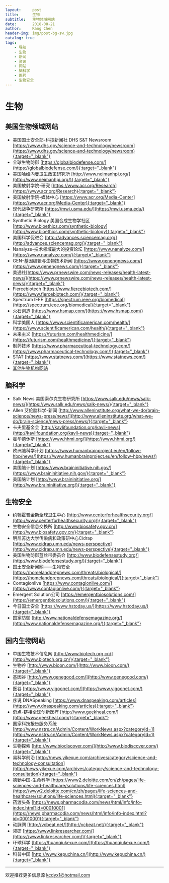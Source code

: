 ```yaml
---
layout:     post
title:      生物
subtitle:   生物领域网站
date:       2018-08-21
author:     Kang Chen
header-img: img/post-bg-sw.jpg
catalog: true
tags:
    - 导航
    - 生物
    - 新闻
    - 资讯
    - 网站
    - 脑科学
    - 医药
    - 生物安全
---
```


# 生物

## 美国生物领域网站

- 美国国土安全部-科技新闻社 DHS S&T Newsroom [https://www.dhs.gov/science-and-technology/newsroom](https://www.dhs.gov/science-and-technology/newsroom){:target="_blank"}
- 全球生物防御 [https://globalbiodefense.com/](https://globalbiodefense.com/){:target="_blank"}
- 美国哈维内曼卫生政策研究所 [http://www.neimanhpi.org/](http://www.neimanhpi.org/){:target="_blank"}
- 美国放射学院-研究 [https://www.acr.org/Research](https://www.acr.org/Research){:target="_blank"}
- 美国放射学院-媒体中心 [https://www.acr.org/Media-Center](https://www.acr.org/Media-Center){:target="_blank"}
- 现代战争研究所  [https://mwi.usma.edu/](https://mwi.usma.edu/){:target="_blank"}
- Synthetic Biology 美国合成生物学社区 [http://www.bioethics.com/synthetic-biology](http://www.bioethics.com/synthetic-biology){:target="_blank"}
- 美国科学促进会 [http://advances.sciencemag.org/](http://advances.sciencemag.org/){:target="_blank"}
- Nanalyze-技术领域最大的投资论坛 [https://www.nanalyze.com/](https://www.nanalyze.com/){:target="_blank"}
- GEN-基因编辑与生物技术新闻 [https://www.genengnews.com/](https://www.genengnews.com/){:target="_blank"}
- 美通社[https://www.prnewswire.com/news-releases/health-latest-news/](https://www.prnewswire.com/news-releases/health-latest-news/){:target="_blank"}
- Fiercebiotech [https://www.fiercebiotech.com/](https://www.fiercebiotech.com/){:target="_blank"}
- Spectrum IEEE [https://spectrum.ieee.org/biomedical](https://spectrum.ieee.org/biomedical){:target="_blank"}
- 火石创造 [https://www.hsmap.com/](https://www.hsmap.com/){:target="_blank"}
- 科学美国人 [https://www.scientificamerican.com/health/](https://www.scientificamerican.com/health/){:target="_blank"}
- 未来主义 [https://futurism.com/healthmedicine/](https://futurism.com/healthmedicine/){:target="_blank"}
- 制药技术 [https://www.pharmaceutical-technology.com/](https://www.pharmaceutical-technology.com/){:target="_blank"}
- STAT [https://www.statnews.com/](https://www.statnews.com/){:target="_blank"}
- [其他生物机构网站](/综合.html#美国)

## 脑科学

- Salk News 美国索尔克生物研究所 [https://www.salk.edu/news/salk-news/](https://www.salk.edu/news/salk-news/){:target="_blank"}
- Allen 艾伦脑科学-新闻 [http://www.alleninstitute.org/what-we-do/brain-science/news-press/news/](http://www.alleninstitute.org/what-we-do/brain-science/news-press/news/){:target="_blank"}
- 卡夫里基金会 [http://kavlifoundation.org/kavli-news](http://kavlifoundation.org/kavli-news){:target="_blank"}
- 霍华德休斯 [https://www.hhmi.org/](https://www.hhmi.org/){:target="_blank"}
- 欧洲脑科学计划 [https://www.humanbrainproject.eu/en/follow-hbp/news/](https://www.humanbrainproject.eu/en/follow-hbp/news/){:target="_blank"}
- 美国脑计划 [https://www.braininitiative.nih.gov/](https://www.braininitiative.nih.gov/){:target="_blank"}
- 美国脑计划 [http://www.braininitiative.org/](http://www.braininitiative.org/){:target="_blank"}

## 生物安全

- 约翰霍普金斯全球卫生中心 [http://www.centerforhealthsecurity.org/](http://www.centerforhealthsecurity.org/){:target="_blank"}
- 生物安全信息交换所 [http://www.biosafety.gov.cn/](http://www.biosafety.gov.cn/){:target="_blank"}
- 明尼苏达大学传染病和政策研中心Cidrap [http://www.cidrap.umn.edu/news-perspective](http://www.cidrap.umn.edu/news-perspective){:target="_blank"}
- 美国生物防御蓝丝带委员会 [http://www.biodefensestudy.org/](http://www.biodefensestudy.org/){:target="_blank"}
- 国土安全新闻网——生物安全 [https://homelandprepnews.com/threats/biological/](https://homelandprepnews.com/threats/biological/){:target="_blank"}
- Contagionlive [https://www.contagionlive.com/](https://www.contagionlive.com/){:target="_blank"}
- Emergent Solution公司 [https://emergentbiosolutions.com/](https://emergentbiosolutions.com/){:target="_blank"}
- 今日国土安全 [https://www.hstoday.us/](https://www.hstoday.us/){:target="_blank"}
- 国家防御 [http://www.nationaldefensemagazine.org/](http://www.nationaldefensemagazine.org/){:target="_blank"}

## 国内生物网站

- 中国生物技术信息网 [http://www.biotech.org.cn/](http://www.biotech.org.cn/){:target="_blank"}
- 生物谷 [http://www.bioon.com/](http://www.bioon.com/){:target="_blank"}
- 基因谷  [http://www.genegood.com/](http://www.genegood.com/){:target="_blank"}
- 医谷 [https://www.yigoonet.com/](https://www.yigoonet.com/){:target="_blank"}
- 序说 DNASpeaking [https://www.dnaspeaking.com/articles](https://www.dnaspeaking.com/articles){:target="_blank"}
- 奇点-链接全球创新医疗 [http://www.geekheal.com/](http://www.geekheal.com/){:target="_blank"}
- 国家科技报告服务系统 [http://www.nstrs.cn/Admin/Content/WorkNews.aspx?categoryId=1](http://www.nstrs.cn/Admin/Content/WorkNews.aspx?categoryId=1){:target="_blank"}
- 生物探索 [http://www.biodiscover.com/](http://www.biodiscover.com/){:target="_blank"}
- 易科学前沿 [http://news.yikexue.com/archives/category/science-and-technology-consultation](http://news.yikexue.com/archives/category/science-and-technology-consultation){:target="_blank"}
- 德勤中国-生命科学 [https://www2.deloitte.com/cn/zh/pages/life-sciences-and-healthcare/solutions/life-sciences.html](https://www2.deloitte.com/cn/zh/pages/life-sciences-and-healthcare/solutions/life-sciences.html){:target="_blank"}
- 药渡头条 [https://news.pharmacodia.com/news/html/info/info-index.html?id=00010001](https://news.pharmacodia.com/news/html/info/info-index.html?id=00010001){:target="_blank"}
- 动脉网  [http://vcbeat.net/](http://vcbeat.net/){:target="_blank"}
- 领研  [https://www.linkresearcher.com/](https://www.linkresearcher.com/){:target="_blank"}
- 环球科学  [https://huanqiukexue.com/](https://huanqiukexue.com/){:target="_blank"}
- 科普中国  [http://www.kepuchina.cn/](http://www.kepuchina.cn/){:target="_blank"}

-----

欢迎推荐更多信息源 [kcdyx1@hotmail.com](mailto:kcdyx1@hotmail.com)